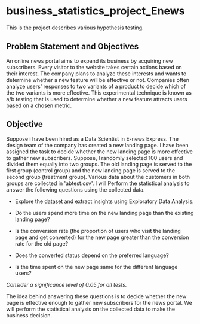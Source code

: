 # business_statistics_project_Enews
This is the project describes various hypothesis testing. 
## Problem Statement and Objectives
An online news portal aims to expand its business by acquiring new subscribers. Every visitor to the website takes certain actions based on their interest. 
The company plans to analyze these interests and wants to determine whether a new feature will be effective or not. Companies often analyze users' responses 
to two variants of a product to decide which of the two variants is more effective. This experimental technique is known as a/b testing that is used to determine 
whether a new feature attracts users based on a chosen metric.

## Objective
Suppose i have been hired as a Data Scientist in E-news Express. The design team of the company has created a new landing page. 
I have been assigned the task to decide whether the new landing page is more effective to gather new subscribers. 
Suppose, I randomly selected 100 users and divided them equally into two groups. The old landing page is served to the first group (control group) 
and the new landing page is served to the second group (treatment group). Various data about the customers in both groups are collected in 'abtest.csv'.
I will Perform the statistical analysis to answer the following questions using the collected data.

* Explore the dataset and extract insights using Exploratory Data Analysis.

* Do the users spend more time on the new landing page than the existing landing page?

* Is the conversion rate (the proportion of users who visit the landing page and get converted) for the new page greater than the conversion rate for the old page?

* Does the converted status depend on the preferred language? 

* Is the time spent on the new page same for the different language users?

*Consider a significance level of 0.05 for all tests.*

The  idea  behind  answering  these  questions  is  to  decide  whether  the  new  page  is  effective  enough  to  gather  new subscribers for the news portal. 
We will perform the statistical analysis on the collected data to make the business decision.
